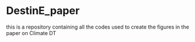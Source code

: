 # DestinE_paper
this is a repository containing all the codes used to create the figures in the paper on Climate DT
